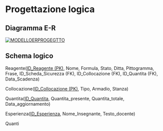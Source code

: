 

# Progettazione logica

## Diagramma E-R

<a href="https://ibb.co/Fq3W4zw"><img src="https://i.ibb.co/XkL4xts/MODELLOERPROGEGTTO.png" alt="MODELLOERPROGEGTTO" border="0"></a>

## Schema logico

Reagente(<ins>ID_Reagente (PK)</ins>, Nome, Formula, Stato, Ditta, Pittogramma, Frase, ID_Scheda_Sicurezza (FK), ID_Collocazione (FK), ID_Quantita (FK), Data_Scadenza)

Collocazione(<ins>ID_Collocazione (PK)</ins>, Tipo, Armadio, Stanza)

Quantita(<ins>ID_Quantita</ins>, Quantita_presente, Quantita_totale, Data_aggiornamento)

Esperienza(<ins>ID_Esperienza</ins>, Nome_Insegnante, Testo_docente)

Quanti
<!--stackedit_data:
eyJoaXN0b3J5IjpbNTg4ODkwMjA4XX0=
-->